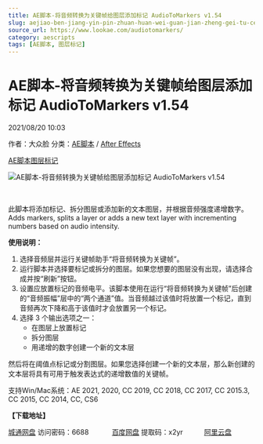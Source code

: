 ```yaml
---
title: AE脚本-将音频转换为关键帧给图层添加标记 AudioToMarkers v1.54
slug: aejiao-ben-jiang-yin-pin-zhuan-huan-wei-guan-jian-zheng-gei-tu-ceng-tian-jia-biao-ji-audiotomarkers-v1-54
source_url: https://www.lookae.com/audiotomarkers/
category: aescripts
tags: [AE脚本, 图层标记]
---
```

# AE脚本-将音频转换为关键帧给图层添加标记 AudioToMarkers v1.54

2021/08/20 10:03

作者：大众脸
分类：[AE脚本](https://www.lookae.com/after-effects/aescripts/) / [After Effects](https://www.lookae.com/after-effects/)

[AE脚本](https://www.lookae.com/tag/ae%e8%84%9a%e6%9c%ac/)[图层标记](https://www.lookae.com/tag/%e5%9b%be%e5%b1%82%e6%a0%87%e8%ae%b0/)

![AE脚本-将音频转换为关键帧给图层添加标记 AudioToMarkers v1.54](https://www.lookae.com/wp-content/uploads/2021/08/AudioToMarkers.jpg "AE脚本-将音频转换为关键帧给图层添加标记 AudioToMarkers v1.54-LookAE.com")

[﻿﻿﻿](https://cloud.video.taobao.com//play/u/705956171/p/1/e/6/t/1/323349514325.mp4)

此脚本将添加标记、拆分图层或添加新的文本图层，并根据音频强度递增数字。Adds markers, splits a layer or adds a new text layer with incrementing numbers based on audio intensity.

**使用说明：**

1. 选择音频层并运行关键帧助手“将音频转换为关键帧”。
2. 运行脚本并选择要标记或拆分的图层。如果您想要的图层没有出现，请选择合成并按“刷新”按钮。
3. 设置应放置标记的音频电平。该脚本使用在运行“将音频转换为关键帧”后创建的“音频振幅”层中的“两个通道”值。当音频越过该值时将放置一个标记，直到音频再次下降和高于该值时才会放置另一个标记。
4. 选择 3 个输出选项之一：
   * 在图层上放置标记
   * 拆分图层
   * 用递增的数字创建一个新的文本层

然后将在阈值点标记或分割图层。如果您选择创建一个新的文本层，那么新创建的文本层将具有可用于触发表达式的递增数值的关键帧。

支持Win/Mac系统：AE 2021, 2020, CC 2019, CC 2018, CC 2017, CC 2015.3, CC 2015, CC 2014, CC, CS6

**【下载地址】**

[城通网盘](https://url62.ctfile.com/f/680462-507097777-327eba) 访问密码：6688            [百度网盘](https://pan.baidu.com/s/12Gfxk7dwwFP0qkpv7beyjQ) 提取码：x2yr           [阿里云盘](https://www.aliyundrive.com/s/SkRkwNLQum3)
